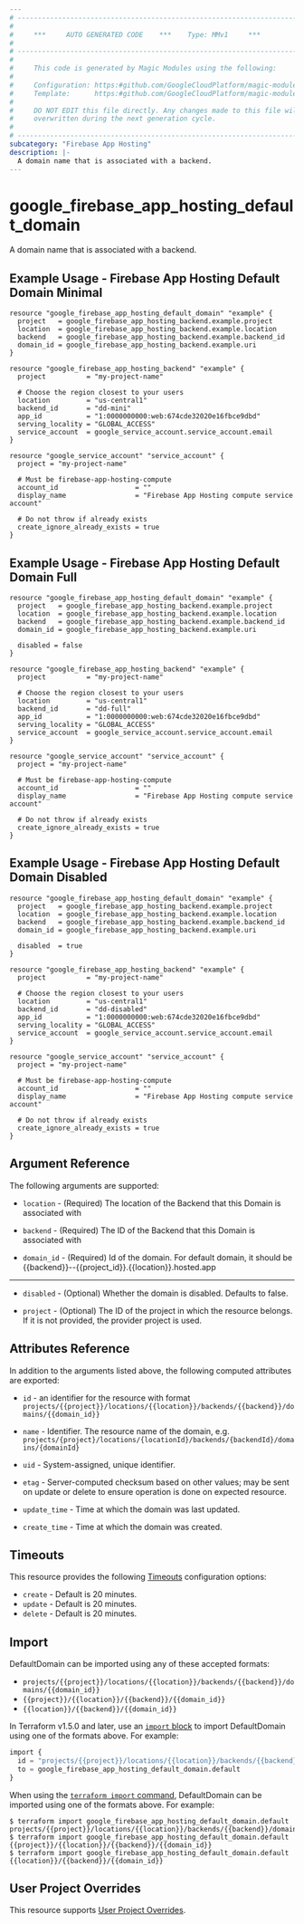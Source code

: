 ```yaml
---
# ----------------------------------------------------------------------------
#
#     ***     AUTO GENERATED CODE    ***    Type: MMv1     ***
#
# ----------------------------------------------------------------------------
#
#     This code is generated by Magic Modules using the following:
#
#     Configuration: https:#github.com/GoogleCloudPlatform/magic-modules/tree/main/mmv1/products/firebaseapphosting/DefaultDomain.yaml
#     Template:      https:#github.com/GoogleCloudPlatform/magic-modules/tree/main/mmv1/templates/terraform/resource.html.markdown.tmpl
#
#     DO NOT EDIT this file directly. Any changes made to this file will be
#     overwritten during the next generation cycle.
#
# ----------------------------------------------------------------------------
subcategory: "Firebase App Hosting"
description: |-
  A domain name that is associated with a backend.
---
```


# google_firebase_app_hosting_default_domain

A domain name that is associated with a backend.



## Example Usage - Firebase App Hosting Default Domain Minimal


```hcl
resource "google_firebase_app_hosting_default_domain" "example" {
  project   = google_firebase_app_hosting_backend.example.project
  location  = google_firebase_app_hosting_backend.example.location
  backend   = google_firebase_app_hosting_backend.example.backend_id
  domain_id = google_firebase_app_hosting_backend.example.uri
}

resource "google_firebase_app_hosting_backend" "example" {
  project          = "my-project-name"

  # Choose the region closest to your users
  location         = "us-central1"
  backend_id       = "dd-mini"
  app_id           = "1:0000000000:web:674cde32020e16fbce9dbd"
  serving_locality = "GLOBAL_ACCESS"
  service_account  = google_service_account.service_account.email
}

resource "google_service_account" "service_account" {
  project = "my-project-name"

  # Must be firebase-app-hosting-compute
  account_id                   = ""
  display_name                 = "Firebase App Hosting compute service account"

  # Do not throw if already exists
  create_ignore_already_exists = true
}
```
## Example Usage - Firebase App Hosting Default Domain Full


```hcl
resource "google_firebase_app_hosting_default_domain" "example" {
  project   = google_firebase_app_hosting_backend.example.project
  location  = google_firebase_app_hosting_backend.example.location
  backend   = google_firebase_app_hosting_backend.example.backend_id
  domain_id = google_firebase_app_hosting_backend.example.uri

  disabled = false
}

resource "google_firebase_app_hosting_backend" "example" {
  project          = "my-project-name"

  # Choose the region closest to your users
  location         = "us-central1"
  backend_id       = "dd-full"
  app_id           = "1:0000000000:web:674cde32020e16fbce9dbd"
  serving_locality = "GLOBAL_ACCESS"
  service_account  = google_service_account.service_account.email
}

resource "google_service_account" "service_account" {
  project = "my-project-name"

  # Must be firebase-app-hosting-compute
  account_id                   = ""
  display_name                 = "Firebase App Hosting compute service account"

  # Do not throw if already exists
  create_ignore_already_exists = true
}
```
## Example Usage - Firebase App Hosting Default Domain Disabled


```hcl
resource "google_firebase_app_hosting_default_domain" "example" {
  project   = google_firebase_app_hosting_backend.example.project
  location  = google_firebase_app_hosting_backend.example.location
  backend   = google_firebase_app_hosting_backend.example.backend_id
  domain_id = google_firebase_app_hosting_backend.example.uri

  disabled  = true
}

resource "google_firebase_app_hosting_backend" "example" {
  project          = "my-project-name"

  # Choose the region closest to your users
  location         = "us-central1"
  backend_id       = "dd-disabled"
  app_id           = "1:0000000000:web:674cde32020e16fbce9dbd"
  serving_locality = "GLOBAL_ACCESS"
  service_account  = google_service_account.service_account.email
}

resource "google_service_account" "service_account" {
  project = "my-project-name"

  # Must be firebase-app-hosting-compute
  account_id                   = ""
  display_name                 = "Firebase App Hosting compute service account"

  # Do not throw if already exists
  create_ignore_already_exists = true
}
```

## Argument Reference

The following arguments are supported:


* `location` -
  (Required)
  The location of the Backend that this Domain is associated with

* `backend` -
  (Required)
  The ID of the Backend that this Domain is associated with

* `domain_id` -
  (Required)
  Id of the domain. For default domain, it should be {{backend}}--{{project_id}}.{{location}}.hosted.app


- - -


* `disabled` -
  (Optional)
  Whether the domain is disabled. Defaults to false.

* `project` - (Optional) The ID of the project in which the resource belongs.
    If it is not provided, the provider project is used.


## Attributes Reference

In addition to the arguments listed above, the following computed attributes are exported:

* `id` - an identifier for the resource with format `projects/{{project}}/locations/{{location}}/backends/{{backend}}/domains/{{domain_id}}`

* `name` -
  Identifier. The resource name of the domain, e.g.
  `projects/{project}/locations/{locationId}/backends/{backendId}/domains/{domainId}`

* `uid` -
  System-assigned, unique identifier.

* `etag` -
  Server-computed checksum based on other values; may be sent
  on update or delete to ensure operation is done on expected resource.

* `update_time` -
  Time at which the domain was last updated.

* `create_time` -
  Time at which the domain was created.


## Timeouts

This resource provides the following
[Timeouts](https://developer.hashicorp.com/terraform/plugin/sdkv2/resources/retries-and-customizable-timeouts) configuration options:

- `create` - Default is 20 minutes.
- `update` - Default is 20 minutes.
- `delete` - Default is 20 minutes.

## Import


DefaultDomain can be imported using any of these accepted formats:

* `projects/{{project}}/locations/{{location}}/backends/{{backend}}/domains/{{domain_id}}`
* `{{project}}/{{location}}/{{backend}}/{{domain_id}}`
* `{{location}}/{{backend}}/{{domain_id}}`


In Terraform v1.5.0 and later, use an [`import` block](https://developer.hashicorp.com/terraform/language/import) to import DefaultDomain using one of the formats above. For example:

```tf
import {
  id = "projects/{{project}}/locations/{{location}}/backends/{{backend}}/domains/{{domain_id}}"
  to = google_firebase_app_hosting_default_domain.default
}
```

When using the [`terraform import` command](https://developer.hashicorp.com/terraform/cli/commands/import), DefaultDomain can be imported using one of the formats above. For example:

```
$ terraform import google_firebase_app_hosting_default_domain.default projects/{{project}}/locations/{{location}}/backends/{{backend}}/domains/{{domain_id}}
$ terraform import google_firebase_app_hosting_default_domain.default {{project}}/{{location}}/{{backend}}/{{domain_id}}
$ terraform import google_firebase_app_hosting_default_domain.default {{location}}/{{backend}}/{{domain_id}}
```

## User Project Overrides

This resource supports [User Project Overrides](https://registry.terraform.io/providers/hashicorp/google/latest/docs/guides/provider_reference#user_project_override).
